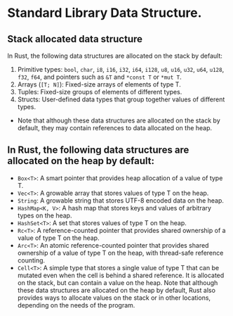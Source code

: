 # Standard Library Data Structure.

## Stack allocated data structure
In Rust, the following data structures are allocated on the stack by default:

1. Primitive types: `bool`, `char`, `i8`, `i16`, `i32`, `i64`, `i128`, `u8`,
   `u16`, `u32`, `u64`, `u128`, `f32`, `f64`, and pointers such as `&T` and
   `*const T` or `*mut T`.
2. Arrays (`[T; N]`): Fixed-size arrays of elements of type T.
3. Tuples: Fixed-size groups of elements of different types.
4. Structs: User-defined data types that group together values of different
types.
- Note that although these data structures are allocated on the stack by
  default, they may contain references to data allocated on the heap.

## In Rust, the following data structures are allocated on the heap by default:

- `Box<T>`: A smart pointer that provides heap allocation of a value of type T.
- `Vec<T>`: A growable array that stores values of type T on the heap.
- `String`: A growable string that stores UTF-8 encoded data on the heap.
- `HashMap<K, V>`: A hash map that stores keys and values of arbitrary types on
  the heap.
- `HashSet<T>`: A set that stores values of type T on the heap.
- `Rc<T>`: A reference-counted pointer that provides shared ownership of a
  value of type T on the heap.
- `Arc<T>`: An atomic reference-counted pointer that provides shared ownership
  of a value of type T on the heap, with thread-safe reference counting.
- `Cell<T>`: A simple type that stores a single value of type T that can be
  mutated even when the cell is behind a shared reference. It is allocated on
  the stack, but can contain a value on the heap. Note that although these data
  structures are allocated on the heap by default, Rust also provides ways to
  allocate values on the stack or in other locations, depending on the needs of
  the program.
